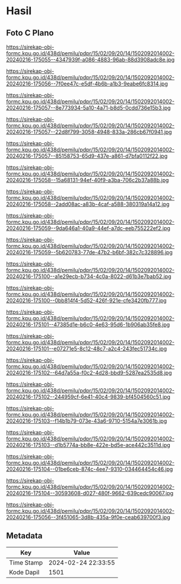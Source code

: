 # Hasil

## Foto C Plano

https://sirekap-obj-formc.kpu.go.id/438d/pemilu/pdpr/15/02/09/20/14/1502092014002-20240216-175055--4347939f-a086-4883-96ab-88d3908adc8e.jpg

https://sirekap-obj-formc.kpu.go.id/438d/pemilu/pdpr/15/02/09/20/14/1502092014002-20240216-175056--7f0ee47c-e5df-4b6b-a1b3-9eabe6fc8314.jpg

https://sirekap-obj-formc.kpu.go.id/438d/pemilu/pdpr/15/02/09/20/14/1502092014002-20240216-175057--8e773934-5a10-4a71-b8d5-0cdd736e15b3.jpg

https://sirekap-obj-formc.kpu.go.id/438d/pemilu/pdpr/15/02/09/20/14/1502092014002-20240216-175057--22d8f799-3058-4948-833a-286cb67f0941.jpg

https://sirekap-obj-formc.kpu.go.id/438d/pemilu/pdpr/15/02/09/20/14/1502092014002-20240216-175057--85158753-65d9-437e-a861-d7bfa0112f22.jpg

https://sirekap-obj-formc.kpu.go.id/438d/pemilu/pdpr/15/02/09/20/14/1502092014002-20240216-175058--15a68131-94ef-40f9-a3ba-706c2b37a88b.jpg

https://sirekap-obj-formc.kpu.go.id/438d/pemilu/pdpr/15/02/09/20/14/1502092014002-20240216-175058--2add08ac-a83b-4caf-a588-380319a14a12.jpg

https://sirekap-obj-formc.kpu.go.id/438d/pemilu/pdpr/15/02/09/20/14/1502092014002-20240216-175059--9da646a1-40a9-44ef-a7dc-eeb755222ef2.jpg

https://sirekap-obj-formc.kpu.go.id/438d/pemilu/pdpr/15/02/09/20/14/1502092014002-20240216-175059--5b620783-77de-47b2-b6bf-382c7c328896.jpg

https://sirekap-obj-formc.kpu.go.id/438d/pemilu/pdpr/15/02/09/20/14/1502092014002-20240216-175100--a1e29ecb-b734-4c0a-8022-d61b3e7bab52.jpg

https://sirekap-obj-formc.kpu.go.id/438d/pemilu/pdpr/15/02/09/20/14/1502092014002-20240216-175100--0bb814f4-5d52-426f-921e-cfe3420fb777.jpg

https://sirekap-obj-formc.kpu.go.id/438d/pemilu/pdpr/15/02/09/20/14/1502092014002-20240216-175101--47385d1e-b6c0-4e63-95d6-1b906ab35fe8.jpg

https://sirekap-obj-formc.kpu.go.id/438d/pemilu/pdpr/15/02/09/20/14/1502092014002-20240216-175101--e07271e5-8c12-48c7-a2c4-243fec51734c.jpg

https://sirekap-obj-formc.kpu.go.id/438d/pemilu/pdpr/15/02/09/20/14/1502092014002-20240216-175102--64d7a55a-f0c2-4d28-bbd9-5287ea2535d8.jpg

https://sirekap-obj-formc.kpu.go.id/438d/pemilu/pdpr/15/02/09/20/14/1502092014002-20240216-175102--244959cf-6e41-40c4-9839-bf4504560c51.jpg

https://sirekap-obj-formc.kpu.go.id/438d/pemilu/pdpr/15/02/09/20/14/1502092014002-20240216-175103--f14b1b79-073e-43a6-9710-5154a7e3061b.jpg

https://sirekap-obj-formc.kpu.go.id/438d/pemilu/pdpr/15/02/09/20/14/1502092014002-20240216-175103--d1b5774a-bb8e-422e-bd5e-ace442c3511d.jpg

https://sirekap-obj-formc.kpu.go.id/438d/pemilu/pdpr/15/02/09/20/14/1502092014002-20240216-175104--01be6ceb-874c-4ee7-9310-034464454c46.jpg

https://sirekap-obj-formc.kpu.go.id/438d/pemilu/pdpr/15/02/09/20/14/1502092014002-20240216-175104--30593608-d027-480f-9662-639cedc90067.jpg

https://sirekap-obj-formc.kpu.go.id/438d/pemilu/pdpr/15/02/09/20/14/1502092014002-20240216-175056--3f451065-3d8b-435a-9f0e-ceab639700f3.jpg


## Metadata

| Key        | Value               |
| ---------- | ------------------- |
| Time Stamp | 2024-02-24 22:33:55 |
| Kode Dapil | 1501                |



